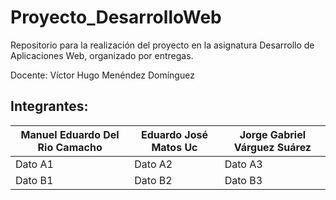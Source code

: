 # Proyecto_DesarrolloWeb
Repositorio para la realización del proyecto en la asignatura Desarrollo de Aplicaciones Web, organizado por entregas.
 

Docente: Víctor Hugo Menéndez Domínguez

## Integrantes:

| Manuel Eduardo Del Rio Camacho | Eduardo José Matos Uc | Jorge Gabriel Várguez Suárez |
|-----------|-----------|-----------|
| Dato A1   | Dato A2   | Dato A3   |
| Dato B1   | Dato B2   | Dato B3   |
